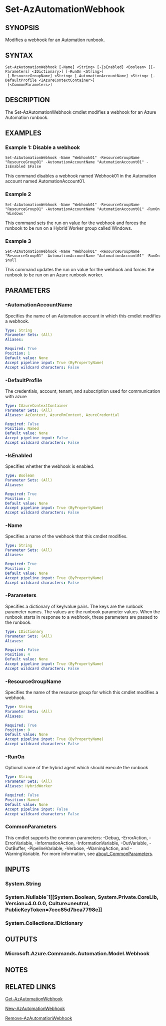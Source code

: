 ﻿---
external help file: Microsoft.Azure.PowerShell.Cmdlets.Automation.dll-Help.xml
Module Name: Az.Automation
online version: https://learn.microsoft.com/powershell/module/az.automation/set-azautomationwebhook
schema: 2.0.0
---

# Set-AzAutomationWebhook

## SYNOPSIS
Modifies a webhook for an Automation runbook.

## SYNTAX

```
Set-AzAutomationWebhook [-Name] <String> [-IsEnabled] <Boolean> [[-Parameters] <IDictionary>] [-RunOn <String>]
 [-ResourceGroupName] <String> [-AutomationAccountName] <String> [-DefaultProfile <IAzureContextContainer>]
 [<CommonParameters>]
```

## DESCRIPTION
The Set-AzAutomationWebhook cmdlet modifies a webhook for an Azure Automation runbook.

## EXAMPLES

### Example 1: Disable a webhook
```
Set-AzAutomationWebhook -Name "Webhook01" -ResourceGroupName "ResourceGroup01" -AutomationAccountName "AutomationAccount01" -IsEnabled $False
```

This command disables a webhook named Webhook01 in the Automation account named AutomationAccount01.

### Example 2
```
Set-AzAutomationWebhook -Name "Webhook01" -ResourceGroupName "ResourceGroup01" -AutomationAccountName "AutomationAccount01" -RunOn 'Windows'
```

This command sets the run on value for the webhook and forces the runbook to be run on a Hybrid Worker group called Windows.

### Example 3
```
Set-AzAutomationWebhook -Name "Webhook01" -ResourceGroupName "ResourceGroup01" -AutomationAccountName "AutomationAccount01" -RunOn $null
```

This command updates the run on value for the webhook and forces the runbook to be run on an Azure runbook worker.

## PARAMETERS

### -AutomationAccountName
Specifies the name of an Automation account in which this cmdlet modifies a webhook.

```yaml
Type: String
Parameter Sets: (All)
Aliases:

Required: True
Position: 1
Default value: None
Accept pipeline input: True (ByPropertyName)
Accept wildcard characters: False
```

### -DefaultProfile
The credentials, account, tenant, and subscription used for communication with azure

```yaml
Type: IAzureContextContainer
Parameter Sets: (All)
Aliases: AzContext, AzureRmContext, AzureCredential

Required: False
Position: Named
Default value: None
Accept pipeline input: False
Accept wildcard characters: False
```

### -IsEnabled
Specifies whether the webhook is enabled.

```yaml
Type: Boolean
Parameter Sets: (All)
Aliases:

Required: True
Position: 3
Default value: None
Accept pipeline input: True (ByPropertyName)
Accept wildcard characters: False
```

### -Name
Specifies a name of the webhook that this cmdlet modifies.

```yaml
Type: String
Parameter Sets: (All)
Aliases:

Required: True
Position: 2
Default value: None
Accept pipeline input: True (ByPropertyName)
Accept wildcard characters: False
```

### -Parameters
Specifies a dictionary of key/value pairs.
The keys are the runbook parameter names.
The values are the runbook parameter values.
When the runbook starts in response to a webhook, these parameters are passed to the runbook.

```yaml
Type: IDictionary
Parameter Sets: (All)
Aliases:

Required: False
Position: 4
Default value: None
Accept pipeline input: True (ByPropertyName)
Accept wildcard characters: False
```

### -ResourceGroupName
Specifies the name of the resource group for which this cmdlet modifies a webhook.

```yaml
Type: String
Parameter Sets: (All)
Aliases:

Required: True
Position: 0
Default value: None
Accept pipeline input: True (ByPropertyName)
Accept wildcard characters: False
```

### -RunOn
Optional name of the hybrid agent which should execute the runbook

```yaml
Type: String
Parameter Sets: (All)
Aliases: HybridWorker

Required: False
Position: Named
Default value: None
Accept pipeline input: False
Accept wildcard characters: False
```

### CommonParameters
This cmdlet supports the common parameters: -Debug, -ErrorAction, -ErrorVariable, -InformationAction, -InformationVariable, -OutVariable, -OutBuffer, -PipelineVariable, -Verbose, -WarningAction, and -WarningVariable. For more information, see [about_CommonParameters](http://go.microsoft.com/fwlink/?LinkID=113216).

## INPUTS

### System.String
### System.Nullable`1[[System.Boolean, System.Private.CoreLib, Version=4.0.0.0, Culture=neutral, PublicKeyToken=7cec85d7bea7798e]]
### System.Collections.IDictionary
## OUTPUTS

### Microsoft.Azure.Commands.Automation.Model.Webhook
## NOTES

## RELATED LINKS

[Get-AzAutomationWebhook]()

[New-AzAutomationWebhook]()

[Remove-AzAutomationWebhook]()

